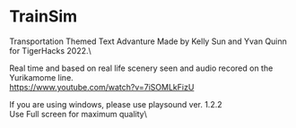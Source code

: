 # TrainSim
 Transportation Themed Text Advanture Made by Kelly Sun and Yvan Quinn for TigerHacks 2022.\
 
 Real time and based on real life scenery seen and audio recored on the Yurikamome line.\
 https://www.youtube.com/watch?v=7iSOMLkFizU

 If you are using windows, please use playsound ver. 1.2.2\
 Use Full screen for maximum quality\

